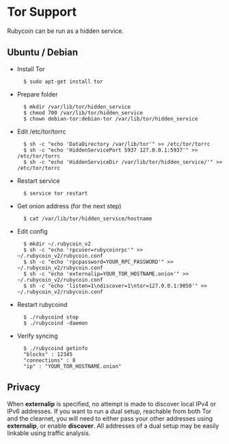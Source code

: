 Tor Support
=========

Rubycoin can be run as a hidden service.


## Ubuntu / Debian

* Install Tor

        $ sudo apt-get install tor

* Prepare folder

        $ mkdir /var/lib/tor/hidden_service
        $ chmod 700 /var/lib/tor/hidden_service
        $ chown debian-tor:debian-tor /var/lib/tor/hidden_service

* Edit /etc/tor/torrc

        $ sh -c "echo 'DataDirectory /var/lib/tor'" >> /etc/tor/torrc
        $ sh -c "echo 'HiddenServicePort 5937 127.0.0.1:5937'" >> /etc/tor/torrc
        $ sh -c "echo 'HiddenServiceDir /var/lib/tor/hidden_service/'" >> /etc/tor/torrc

* Restart service

        $ service tor restart

* Get onion address (for the next step)

        $ cat /var/lib/tor/hidden_service/hostname

* Edit config

        $ mkdir ~/.rubycoin_v2
        $ sh -c "echo 'rpcuser=rubycoinrpc'" >> ~/.rubycoin_v2/rubycoin.conf
        $ sh -c "echo 'rpcpassword=YOUR_RPC_PASSWORD'" >> ~/.rubycoin_v2/rubycoin.conf
        $ sh -c "echo 'externalip=YOUR_TOR_HOSTNAME.onion'" >> ~/.rubycoin_v2/rubycoin.conf
        $ sh -c "echo 'listen=1\ndiscover=1\ntor=127.0.0.1:9050'" >> ~/.rubycoin_v2/rubycoin.conf

* Restart rubycoind

        $ ./rubycoind stop
        $ ./rubycoind -daemon

* Verify syncing

        $ ./rubycoind getinfo
        "blocks" : 12345
        "connections" : 8
        "ip" : "YOUR_TOR_HOSTNAME.onion"


## Privacy

When **externalip** is specified, no attempt is made to discover local IPv4 or IPv6 addresses. If you want to run a dual setup, reachable from both Tor and the clearnet, you will need to either pass your other addresses using **externalip**, or enable **discover**. All addresses of a dual setup may be easily linkable using traffic analysis.